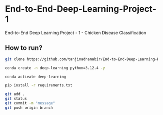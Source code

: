 # End-to-End-Deep-Learning-Project-1
End-to-End Deep Learning Project - 1 - Chicken Disease Classification 

## How to run?

```bash
git clone https://github.com/tanjinadnanabir/End-to-End-Deep-Learning-Project-1
```

```bash
conda create -n deep-learning python=3.12.4 -y
```

```bash
conda activate deep-learning
```

```bash
pip install -r requirements.txt
```

```bash
git add .
git status
git commit -m "message"
git push origin branch
```